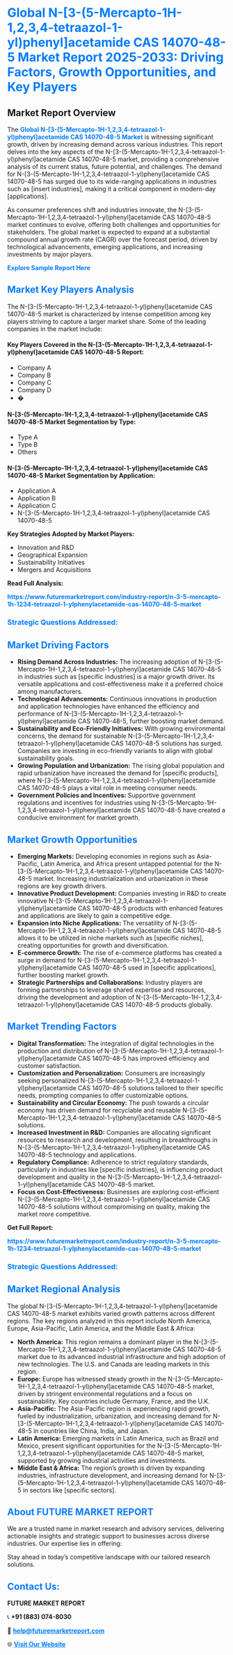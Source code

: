 <h1 style="color: #007BFF;">Global N-[3-(5-Mercapto-1H-1,2,3,4-tetraazol-1-yl)phenyl]acetamide CAS 14070-48-5 Market Report 2025-2033: Driving Factors, Growth Opportunities, and Key Players</h1>

<section id="overview">
<h2>Market Report Overview</h2>
<p>The <a href="https://www.futuremarketreport.com/industry-report/n-3-5-mercapto-1h-1234-tetraazol-1-ylphenylacetamide-cas-14070-48-5-market" style="color: #007BFF; text-decoration: none;"><strong>Global N-[3-(5-Mercapto-1H-1,2,3,4-tetraazol-1-yl)phenyl]acetamide CAS 14070-48-5 Market</strong></a> is witnessing significant growth, driven by increasing demand across various industries. This report delves into the key aspects of the N-[3-(5-Mercapto-1H-1,2,3,4-tetraazol-1-yl)phenyl]acetamide CAS 14070-48-5 market, providing a comprehensive analysis of its current status, future potential, and challenges. The demand for N-[3-(5-Mercapto-1H-1,2,3,4-tetraazol-1-yl)phenyl]acetamide CAS 14070-48-5 has surged due to its wide-ranging applications in industries such as [insert industries], making it a critical component in modern-day [applications].</p>
<p>As consumer preferences shift and industries innovate, the N-[3-(5-Mercapto-1H-1,2,3,4-tetraazol-1-yl)phenyl]acetamide CAS 14070-48-5 market continues to evolve, offering both challenges and opportunities for stakeholders. The global market is expected to expand at a substantial compound annual growth rate (CAGR) over the forecast period, driven by technological advancements, emerging applications, and increasing investments by major players.</p>
</section>

<section id="overview">
<p><a href="https://www.futuremarketreport.com/request-sample/reportId=112538" style="color: #007BFF; text-decoration: none;"><strong>Explore Sample Report Here</strong></a></p>
</section>

<section id="key-players">
<h2 style="color: #007BFF;">Market Key Players Analysis</h2>
<p>The N-[3-(5-Mercapto-1H-1,2,3,4-tetraazol-1-yl)phenyl]acetamide CAS 14070-48-5 market is characterized by intense competition among key players striving to capture a larger market share. Some of the leading companies in the market include:</p>
<h4>Key Players Covered in the N-[3-(5-Mercapto-1H-1,2,3,4-tetraazol-1-yl)phenyl]acetamide CAS 14070-48-5 Report:</h4>
<ul><li>Company A</li><li>Company B</li><li>Company C</li><li>Company D</li><li>�</li></ul>
<h4>N-[3-(5-Mercapto-1H-1,2,3,4-tetraazol-1-yl)phenyl]acetamide CAS 14070-48-5 Market Segmentation by Type:</h4>
<ul><li>Type A</li><li>Type B</li><li>Others</li></ul>

<h4>N-[3-(5-Mercapto-1H-1,2,3,4-tetraazol-1-yl)phenyl]acetamide CAS 14070-48-5 Market Segmentation by Application:</h4>
<ul><li>Application A</li><li>Application B</li><li>Application C</li><li>N-[3-(5-Mercapto-1H-1,2,3,4-tetraazol-1-yl)phenyl]acetamide CAS 14070-48-5</li></ul>
<p><strong>Key Strategies Adopted by Market Players:</strong></p>
<ul>
<li>Innovation and R&D</li>
<li>Geographical Expansion</li>
<li>Sustainability Initiatives</li>
<li>Mergers and Acquisitions</li>
</ul>
</section>

<section>
<p><strong>Read Full Analysis: </strong></p><a href="https://www.futuremarketreport.com/industry-report/n-3-5-mercapto-1h-1234-tetraazol-1-ylphenylacetamide-cas-14070-48-5-market" style="color: #007BFF; text-decoration: none;"><strong>https://www.futuremarketreport.com/industry-report/n-3-5-mercapto-1h-1234-tetraazol-1-ylphenylacetamide-cas-14070-48-5-market</strong></a>
<h3 style="color: #007BFF;">Strategic Questions Addressed:</h3>
</section>

<section id="driving-factors">
<h2 style="color: #007BFF;">Market Driving Factors</h2>
<ul>
<li><strong>Rising Demand Across Industries:</strong> The increasing adoption of N-[3-(5-Mercapto-1H-1,2,3,4-tetraazol-1-yl)phenyl]acetamide CAS 14070-48-5 in industries such as [specific industries] is a major growth driver. Its versatile applications and cost-effectiveness make it a preferred choice among manufacturers.</li>
<li><strong>Technological Advancements:</strong> Continuous innovations in production and application technologies have enhanced the efficiency and performance of N-[3-(5-Mercapto-1H-1,2,3,4-tetraazol-1-yl)phenyl]acetamide CAS 14070-48-5, further boosting market demand.</li>
<li><strong>Sustainability and Eco-Friendly Initiatives:</strong> With growing environmental concerns, the demand for sustainable N-[3-(5-Mercapto-1H-1,2,3,4-tetraazol-1-yl)phenyl]acetamide CAS 14070-48-5 solutions has surged. Companies are investing in eco-friendly variants to align with global sustainability goals.</li>
<li><strong>Growing Population and Urbanization:</strong> The rising global population and rapid urbanization have increased the demand for [specific products], where N-[3-(5-Mercapto-1H-1,2,3,4-tetraazol-1-yl)phenyl]acetamide CAS 14070-48-5 plays a vital role in meeting consumer needs.</li>
<li><strong>Government Policies and Incentives:</strong> Supportive government regulations and incentives for industries using N-[3-(5-Mercapto-1H-1,2,3,4-tetraazol-1-yl)phenyl]acetamide CAS 14070-48-5 have created a conducive environment for market growth.</li>
</ul>
</section>

<section id="growth-opportunities">
<h2 style="color: #007BFF;">Market Growth Opportunities</h2>
<ul>
<li><strong>Emerging Markets:</strong> Developing economies in regions such as Asia-Pacific, Latin America, and Africa present untapped potential for the N-[3-(5-Mercapto-1H-1,2,3,4-tetraazol-1-yl)phenyl]acetamide CAS 14070-48-5 market. Increasing industrialization and urbanization in these regions are key growth drivers.</li>
<li><strong>Innovative Product Development:</strong> Companies investing in R&D to create innovative N-[3-(5-Mercapto-1H-1,2,3,4-tetraazol-1-yl)phenyl]acetamide CAS 14070-48-5 products with enhanced features and applications are likely to gain a competitive edge.</li>
<li><strong>Expansion into Niche Applications:</strong> The versatility of N-[3-(5-Mercapto-1H-1,2,3,4-tetraazol-1-yl)phenyl]acetamide CAS 14070-48-5 allows it to be utilized in niche markets such as [specific niches], creating opportunities for growth and diversification.</li>
<li><strong>E-commerce Growth:</strong> The rise of e-commerce platforms has created a surge in demand for N-[3-(5-Mercapto-1H-1,2,3,4-tetraazol-1-yl)phenyl]acetamide CAS 14070-48-5 used in [specific applications], further boosting market growth.</li>
<li><strong>Strategic Partnerships and Collaborations:</strong> Industry players are forming partnerships to leverage shared expertise and resources, driving the development and adoption of N-[3-(5-Mercapto-1H-1,2,3,4-tetraazol-1-yl)phenyl]acetamide CAS 14070-48-5 products globally.</li>
</ul>
</section>

<section id="trending-factors">
<h2 style="color: #007BFF;">Market Trending Factors</h2>
<ul>
<li><strong>Digital Transformation:</strong> The integration of digital technologies in the production and distribution of N-[3-(5-Mercapto-1H-1,2,3,4-tetraazol-1-yl)phenyl]acetamide CAS 14070-48-5 has improved efficiency and customer satisfaction.</li>
<li><strong>Customization and Personalization:</strong> Consumers are increasingly seeking personalized N-[3-(5-Mercapto-1H-1,2,3,4-tetraazol-1-yl)phenyl]acetamide CAS 14070-48-5 solutions tailored to their specific needs, prompting companies to offer customizable options.</li>
<li><strong>Sustainability and Circular Economy:</strong> The push towards a circular economy has driven demand for recyclable and reusable N-[3-(5-Mercapto-1H-1,2,3,4-tetraazol-1-yl)phenyl]acetamide CAS 14070-48-5 solutions.</li>
<li><strong>Increased Investment in R&D:</strong> Companies are allocating significant resources to research and development, resulting in breakthroughs in N-[3-(5-Mercapto-1H-1,2,3,4-tetraazol-1-yl)phenyl]acetamide CAS 14070-48-5 technology and applications.</li>
<li><strong>Regulatory Compliance:</strong> Adherence to strict regulatory standards, particularly in industries like [specific industries], is influencing product development and quality in the N-[3-(5-Mercapto-1H-1,2,3,4-tetraazol-1-yl)phenyl]acetamide CAS 14070-48-5 market.</li>
<li><strong>Focus on Cost-Effectiveness:</strong> Businesses are exploring cost-efficient N-[3-(5-Mercapto-1H-1,2,3,4-tetraazol-1-yl)phenyl]acetamide CAS 14070-48-5 solutions without compromising on quality, making the market more competitive.</li>
</ul>
</section>

<section>
<p><strong>Get Full Report: </strong></p><a href="https://www.futuremarketreport.com/industry-report/n-3-5-mercapto-1h-1234-tetraazol-1-ylphenylacetamide-cas-14070-48-5-market" style="color: #007BFF; text-decoration: none;"><strong>https://www.futuremarketreport.com/industry-report/n-3-5-mercapto-1h-1234-tetraazol-1-ylphenylacetamide-cas-14070-48-5-market</strong></a>
<h3 style="color: #007BFF;">Strategic Questions Addressed:</h3>
</section>


<section id="regional-analysis">
<h2 style="color: #007BFF;">Market Regional Analysis</h2>
<p>The global N-[3-(5-Mercapto-1H-1,2,3,4-tetraazol-1-yl)phenyl]acetamide CAS 14070-48-5 market exhibits varied growth patterns across different regions. The key regions analyzed in this report include North America, Europe, Asia-Pacific, Latin America, and the Middle East & Africa:</p>
<ul>
<li><strong>North America:</strong> This region remains a dominant player in the N-[3-(5-Mercapto-1H-1,2,3,4-tetraazol-1-yl)phenyl]acetamide CAS 14070-48-5 market due to its advanced industrial infrastructure and high adoption of new technologies. The U.S. and Canada are leading markets in this region.</li>
<li><strong>Europe:</strong> Europe has witnessed steady growth in the N-[3-(5-Mercapto-1H-1,2,3,4-tetraazol-1-yl)phenyl]acetamide CAS 14070-48-5 market, driven by stringent environmental regulations and a focus on sustainability. Key countries include Germany, France, and the U.K.</li>
<li><strong>Asia-Pacific:</strong> The Asia-Pacific region is experiencing rapid growth, fueled by industrialization, urbanization, and increasing demand for N-[3-(5-Mercapto-1H-1,2,3,4-tetraazol-1-yl)phenyl]acetamide CAS 14070-48-5 in countries like China, India, and Japan.</li>
<li><strong>Latin America:</strong> Emerging markets in Latin America, such as Brazil and Mexico, present significant opportunities for the N-[3-(5-Mercapto-1H-1,2,3,4-tetraazol-1-yl)phenyl]acetamide CAS 14070-48-5 market, supported by growing industrial activities and investments.</li>
<li><strong>Middle East & Africa:</strong> The region’s growth is driven by expanding industries, infrastructure development, and increasing demand for N-[3-(5-Mercapto-1H-1,2,3,4-tetraazol-1-yl)phenyl]acetamide CAS 14070-48-5 in sectors like [specific sectors].</li>
</ul>
</section>

<footer>
<h2 style="color: #007BFF;">About FUTURE MARKET REPORT</h2>
<p>We are a trusted name in market research and advisory services, delivering actionable insights and strategic support to businesses across diverse industries. Our expertise lies in offering:</p>

<p>Stay ahead in today’s competitive landscape with our tailored research solutions.</p>

<h2 style="color: #007BFF;">Contact Us:</h2>
<p><strong>FUTURE MARKET REPORT</strong></p>
<p>📞 <strong>+91 (883) 074-8030</strong></p>
<p>📧 <strong><a href="mailto:help@futuremarketreport.com" style="color: #007BFF;">help@futuremarketreport.com</a></strong></p>
<p>🌐 <strong><a href="https://www.futuremarketreport.com/" style="color: #007BFF;">Visit Our Website</a></strong></p>
</footer>